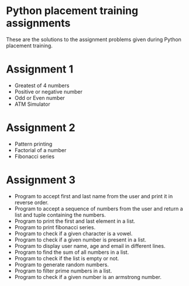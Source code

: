 # Python placement training assignments

These are the solutions to the assignment problems given during Python placement training.

# Assignment 1

- Greatest of 4 numbers
- Positive or negative number
- Odd or Even number
- ATM Simulator

# Assignment 2

- Pattern printing
- Factorial of a number
- Fibonacci series

# Assignment 3

- Program to accept first and last name from the user and print it in reverse order.
- Program to accept a sequence of numbers from the user and return a list and tuple containing the numbers.
- Program to print the first and last element in a list.
- Program to print fibonacci series.
- Program to check if a given character is a vowel.
- Program to check if a given number is present in a list.
- Program to display user name, age and email in different lines.
- Program to find the sum of all numbers in a list.
- Program to check if the list is empty or not.
- Program to generate random numbers.
- Program to filter prime numbers in a list.
- Program to check if a given number is an armstrong number.





